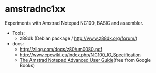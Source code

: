 # amstradnc1xx

Experiments with Amstrad Notepad NC100, BASIC and assembler.
- Tools:
	- z88dk (Debian package / http://www.z88dk.org/forum/)
- docs:
	- http://zilog.com/docs/z80/um0080.pdf
	- http://www.cpcwiki.eu/index.php/NC100_IO_Specification
	- <a href='https://books.google.pl/books?id=6vP5WtCdApgC'>The Amstrad Notepad Advanced User Guide</a>(free from Google Books)


